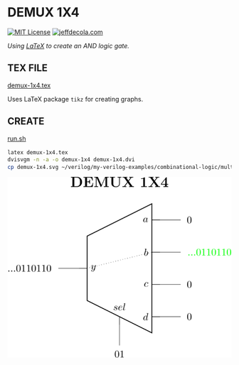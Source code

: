# DEMUX 1X4

[![MIT License](https://img.shields.io/:license-mit-blue.svg)](https://jeffdecola.mit-license.org)
[![jeffdecola.com](https://img.shields.io/badge/website-jeffdecola.com-blue)](https://jeffdecola.com)

_Using
[LaTeX](https://github.com/JeffDeCola/my-cheat-sheets/tree/master/software/development/languages/latex-cheat-sheet/)
to create an AND logic gate._

## TEX FILE

[demux-1x4.tex](https://github.com/JeffDeCola/my-latex-renders/blob/master/mathematics/applied/electrical-engineering/combinational-logic/demux-1x4/demux-1x4.tex)

Uses LaTeX package `tikz` for creating graphs.

## CREATE

[run.sh](https://github.com/JeffDeCola/my-latex-renders/blob/master/mathematics/applied/electrical-engineering/combinational-logic/demux-1x4/run.sh)

```bash
latex demux-1x4.tex
dvisvgm -n -a -o demux-1x4 demux-1x4.dvi
cp demux-1x4.svg ~/verilog/my-verilog-examples/combinational-logic/multiplexers-and-demultiplexers/demux_1x4/svgs/.

```

<p align="center">
    <img src="demux-1x4.svg"
    align="middle"
</p>
